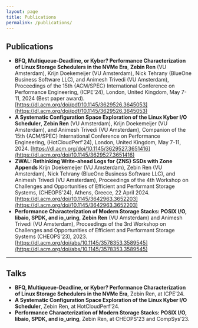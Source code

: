 ```yaml
---
layout: page
title: Publications
permalink: /publications/
---
```


## Publications
 
 * **BFQ, Multiqueue-Deadline, or Kyber? Performance Characterization of Linux Storage Schedulers in the NVMe Era**, **Zebin Ren** (VU Amsterdam), Krijn Doekemeijer (VU Amsterdam), Nick Tehrany (BlueOne Business Software LLC), and Animesh Trivedi (VU Amsterdam), Proceedings of the 15th {ACM/SPEC} International Conference on Performance  Engineering, (ICPE'24), London, United Kingdom, May 7-11, 2024 (Best paper award). [https://dl.acm.org/doi/pdf/10.1145/3629526.3645053](https://dl.acm.org/doi/pdf/10.1145/3629526.3645053)
 * **A Systematic Configuration Space Exploration of the Linux Kyber I/O Scheduler**, **Zebin Ren** (VU Amsterdam),  Krijn Doekemeijer (VU Amsterdam), and Animesh Trivedi (VU Amsterdam), Companion of the 15th {ACM/SPEC} International Conference on Performance Engineering, (HotCloudPerf'24), London, United Kingdom, May 7-11, 2024. [https://dl.acm.org/doi/10.1145/3629527.3651416](https://dl.acm.org/doi/10.1145/3629527.3651416)
 * **ZWAL: Rethinking Write-ahead Logs for {ZNS} SSDs with Zone Appends** Krijn Doekemeijer (VU Amsterdam), Zebin Ren (VU Amsterdam), Nick Tehrany (BlueOne Business Software LLC), and Animesh Trivedi (VU Amsterdam), Proceedings of the 4th Workshop on Challenges and Opportunities of Efficient and Performant Storage Systems, (CHEOPS'24), Athens, Greece, 22 April 2024. [https://dl.acm.org/doi/10.1145/3642963.3652203](https://dl.acm.org/doi/10.1145/3642963.3652203)
 * **Performance Characterization of Modern Storage Stacks: POSIX I/O, libaio, SPDK, and io_uring**, **Zebin Ren** (VU Amsterdam) and Animesh Trivedi (VU Amsterdam), Proceedings of the 3rd Workshop on Challenges and Opportunities of Efficient and Performant Storage Systems (CHEOPS'23), 2023. [https://dl.acm.org/doi/abs/10.1145/3578353.3589545](https://dl.acm.org/doi/abs/10.1145/3578353.3589545)

<hr>

## Talks

 * **BFQ, Multiqueue-Deadline, or Kyber? Performance Characterization of Linux Storage Schedulers in the NVMe Era**, Zebin Ren, at ICPE'24.
 * **A Systematic Configuration Space Exploration of the Linux Kyber I/O Scheduler**, Zebin Ren, at HotCloudPerf'24.
 * **Performance Characterization of Modern Storage Stacks: POSIX I/O, libaio, SPDK, and io_uring**, Zebin Ren, at CHEOPS'23 and CompSys'23.
